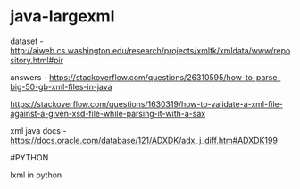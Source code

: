 # java-largexml

dataset - http://aiweb.cs.washington.edu/research/projects/xmltk/xmldata/www/repository.html#pir

answers - https://stackoverflow.com/questions/26310595/how-to-parse-big-50-gb-xml-files-in-java

https://stackoverflow.com/questions/1630319/how-to-validate-a-xml-file-against-a-given-xsd-file-while-parsing-it-with-a-sax

xml java docs - https://docs.oracle.com/database/121/ADXDK/adx_j_diff.htm#ADXDK199

#PYTHON 

lxml in python
